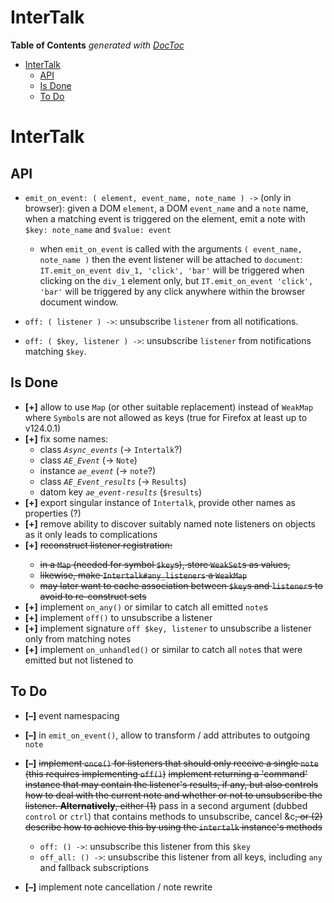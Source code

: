 

# InterTalk


<!-- START doctoc generated TOC please keep comment here to allow auto update -->
<!-- DON'T EDIT THIS SECTION, INSTEAD RE-RUN doctoc TO UPDATE -->
**Table of Contents**  *generated with [DocToc](https://github.com/thlorenz/doctoc)*

- [InterTalk](#intertalk)
  - [API](#api)
  - [Is Done](#is-done)
  - [To Do](#to-do)

<!-- END doctoc generated TOC please keep comment here to allow auto update -->


# InterTalk

## API

* `emit_on_event: ( element, event_name, note_name ) ->` (only in browser): given a DOM `element`, a DOM
  `event_name` and a `note` name, when a matching event is triggered on the element, emit a note with `$key:
  note_name` and `$value: event`
  * when `emit_on_event` is called with the arguments `( event_name, note_name )` then the event listener
    will be attached to `document`: `IT.emit_on_event div_1, 'click', 'bar'` will be triggered when clicking
    on the `div_1` element only, but `IT.emit_on_event 'click', 'bar'` will be triggered by any click
    anywhere within the browser document window.

* `off: ( listener ) ->`: unsubscribe `listener` from all notifications.
* `off: ( $key, listener ) ->`: unsubscribe `listener` from notifications matching `$key`.

## Is Done

* **[+]** allow to use `Map` (or other suitable replacement) instead of `WeakMap` where `Symbol`s are not
  allowed as keys (true for Firefox at least up to v124.0.1)
* **[+]** fix some names:
  * class *`Async_events`* (-> `Intertalk`?)
  * class *`AE_Event`* (-> `Note`)
  * instance *`ae_event`* (-> `note`?)
  * class *`AE_Event_results`* (-> `Results`)
  * datom key *`ae_event-results`* (`$results`)
* **[+]** export singular instance of `Intertalk`, provide other names as properties (?)
* **[+]** remove ability to discover suitably named note listeners on objects as it only leads to
  complications
* **[+]** <del>reconstruct listener registration:
  * in a `Map` (needed for symbol `$key`s), store `WeakSet`s as values,
  * likewise, make `Intertalk#any_listeners` a `WeakMap`
  * may later want to cache association between `$key`s and `listener`s to avoid to re-construct sets</del>
* **[+]** implement `on_any()` or similar to catch all emitted `note`s
* **[+]** implement `off()` to unsubscribe a listener
* **[+]** implement signature `off $key, listener` to unsubscribe a listener only from matching notes
* **[+]** implement `on_unhandled()` or similar to catch all `note`s that were emitted but not listened to

## To Do

* **[–]** event namespacing
* **[–]** in `emit_on_event()`, allow to transform / add attributes to outgoing `note`
* **[–]** <del>implement `once()` for listeners that should only receive a single `note` (this requires
  implementing `off()`)</del> <del>implement returning a 'command' instance that may contain the listener's
  results, if any, but also controls how to deal with the current note and whether or not to unsubscribe the
  listener. **Alternatively**, either (1)</del> pass in a second argument (dubbed `control` or `ctrl`) that
  contains methods to unsubscribe, cancel &c<del>, or (2) describe how to achieve this by using the `intertalk`
  instance's methods</del>
  * `off: () ->`: unsubscribe this listener from this `$key`
  * `off_all: () ->`: unsubscribe this listener from all keys, including `any` and fallback subscriptions

* **[–]** implement note cancellation / note rewrite
